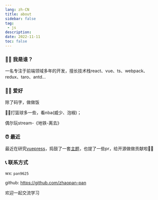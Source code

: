 ```yaml
---
lang: zh-CN
title: about
sidebar: false
tag: 
 - js
description: 
date: 2022-11-11
toc: false
---
```


### 🙋‍♂️ 我是谁？
一名专注于前端领域多年的开发，擅长技术栈react、vue、ts、webpack、redux、taro、antd...

### 👨‍💻 ‍爱好
除了码字，做做饭

⛹🏻打篮球多一些，看nba(威少、泡椒)；

偶尔玩stream-《地铁-离去》

### ⏰ 最近
最近在研究[vuepress](https://v2.vuepress.vuejs.org/)，捣鼓了一套[主题](https://github.com/zhaopan-pan/vuepress-theme-zp)，也提了一些pr，给开源做做贡献啦🤦‍♂️

### 📞 联系方式

wx: `pan9625`

github: <https://github.com/zhaopan-pan>


欢迎一起交流学习

